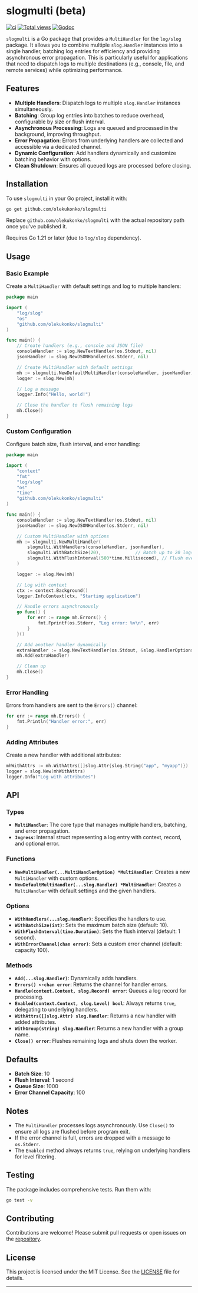 # slogmulti (beta)

[![ci](https://github.com/olekukonko/slogmulti/workflows/ci/badge.svg?branch=master)](https://github.com/olekukonko/slogmulti/actions?query=workflow%3Aci)
[![Total views](https://img.shields.io/sourcegraph/rrc/github.com/olekukonko/slogmulti.svg)](https://sourcegraph.com/github.com/olekukonko/slogmulti)
[![Godoc](https://godoc.org/github.com/olekukonko/slogmulti?status.svg)](https://godoc.org/github.com/olekukonko/slogmulti)


`slogmulti` is a Go package that provides a `MultiHandler` for the `log/slog` package. It allows you to combine multiple `slog.Handler` instances into a single handler, batching log entries for efficiency and providing asynchronous error propagation. This is particularly useful for applications that need to dispatch logs to multiple destinations (e.g., console, file, and remote services) while optimizing performance.


## Features

- **Multiple Handlers**: Dispatch logs to multiple `slog.Handler` instances simultaneously.
- **Batching**: Group log entries into batches to reduce overhead, configurable by size or flush interval.
- **Asynchronous Processing**: Logs are queued and processed in the background, improving throughput.
- **Error Propagation**: Errors from underlying handlers are collected and accessible via a dedicated channel.
- **Dynamic Configuration**: Add handlers dynamically and customize batching behavior with options.
- **Clean Shutdown**: Ensures all queued logs are processed before closing.

## Installation

To use `slogmulti` in your Go project, install it with:

```bash
go get github.com/olekukonko/slogmulti
```

Replace `github.com/olekukonko/slogmulti` with the actual repository path once you’ve published it.

Requires Go 1.21 or later (due to `log/slog` dependency).

## Usage

### Basic Example

Create a `MultiHandler` with default settings and log to multiple handlers:

```go
package main

import (
    "log/slog"
    "os"
    "github.com/olekukonko/slogmulti"
)

func main() {
    // Create handlers (e.g., console and JSON file)
    consoleHandler := slog.NewTextHandler(os.Stdout, nil)
    jsonHandler := slog.NewJSONHandler(os.Stderr, nil)

    // Create MultiHandler with default settings
    mh := slogmulti.NewDefaultMultiHandler(consoleHandler, jsonHandler)
    logger := slog.New(mh)

    // Log a message
    logger.Info("Hello, world!")

    // Close the handler to flush remaining logs
    mh.Close()
}
```

### Custom Configuration

Configure batch size, flush interval, and error handling:

```go
package main

import (
    "context"
    "fmt"
    "log/slog"
    "os"
    "time"
    "github.com/olekukonko/slogmulti"
)

func main() {
    consoleHandler := slog.NewTextHandler(os.Stdout, nil)
    jsonHandler := slog.NewJSONHandler(os.Stderr, nil)

    // Custom MultiHandler with options
    mh := slogmulti.NewMultiHandler(
        slogmulti.WithHandlers(consoleHandler, jsonHandler),
        slogmulti.WithBatchSize(20),             // Batch up to 20 logs
        slogmulti.WithFlushInterval(500*time.Millisecond), // Flush every 500ms
    )

    logger := slog.New(mh)

    // Log with context
    ctx := context.Background()
    logger.InfoContext(ctx, "Starting application")

    // Handle errors asynchronously
    go func() {
        for err := range mh.Errors() {
            fmt.Fprintf(os.Stderr, "Log error: %v\n", err)
        }
    }()

    // Add another handler dynamically
    extraHandler := slog.NewTextHandler(os.Stdout, &slog.HandlerOptions{Level: slog.LevelDebug})
    mh.Add(extraHandler)

    // Clean up
    mh.Close()
}
```

### Error Handling

Errors from handlers are sent to the `Errors()` channel:

```go
for err := range mh.Errors() {
    fmt.Println("Handler error:", err)
}
```

### Adding Attributes

Create a new handler with additional attributes:

```go
mhWithAttrs := mh.WithAttrs([]slog.Attr{slog.String("app", "myapp")})
logger = slog.New(mhWithAttrs)
logger.Info("Log with attributes")
```

## API

### Types

- **`MultiHandler`**: The core type that manages multiple handlers, batching, and error propagation.
- **`Ingress`**: Internal struct representing a log entry with context, record, and optional error.

### Functions

- **`NewMultiHandler(...MultiHandlerOption) *MultiHandler`**: Creates a new `MultiHandler` with custom options.
- **`NewDefaultMultiHandler(...slog.Handler) *MultiHandler`**: Creates a `MultiHandler` with default settings and the given handlers.

### Options

- **`WithHandlers(...slog.Handler)`**: Specifies the handlers to use.
- **`WithBatchSize(int)`**: Sets the maximum batch size (default: 10).
- **`WithFlushInterval(time.Duration)`**: Sets the flush interval (default: 1 second).
- **`WithErrorChannel(chan error)`**: Sets a custom error channel (default: capacity 100).

### Methods

- **`Add(...slog.Handler)`**: Dynamically adds handlers.
- **`Errors() <-chan error`**: Returns the channel for handler errors.
- **`Handle(context.Context, slog.Record) error`**: Queues a log record for processing.
- **`Enabled(context.Context, slog.Level) bool`**: Always returns `true`, delegating to underlying handlers.
- **`WithAttrs([]slog.Attr) slog.Handler`**: Returns a new handler with added attributes.
- **`WithGroup(string) slog.Handler`**: Returns a new handler with a group name.
- **`Close() error`**: Flushes remaining logs and shuts down the worker.

## Defaults

- **Batch Size**: 10
- **Flush Interval**: 1 second
- **Queue Size**: 1000
- **Error Channel Capacity**: 100

## Notes

- The `MultiHandler` processes logs asynchronously. Use `Close()` to ensure all logs are flushed before program exit.
- If the error channel is full, errors are dropped with a message to `os.Stderr`.
- The `Enabled` method always returns `true`, relying on underlying handlers for level filtering.

## Testing

The package includes comprehensive tests. Run them with:

```bash
go test -v
```

## Contributing

Contributions are welcome! Please submit pull requests or open issues on the [repository](https://github.com/olekukonko/slogmulti).

## License

This project is licensed under the MIT License. See the [LICENSE](LICENSE) file for details.

---